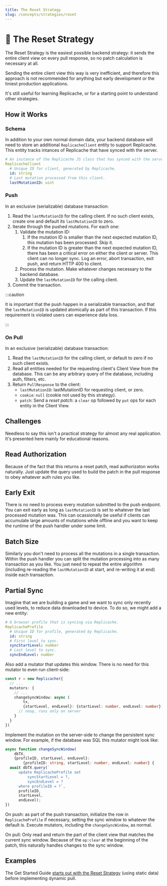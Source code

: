 ```yaml
---
title: The Reset Strategy
slug: /concepts/strategies/reset
---
```


# 🤪 The Reset Strategy

The Reset Strategy is the easiest possible backend strategy: it sends the entire client view on every pull response, so no patch calculation is necessary at all.

Sending the entire client view this way is very inefficient, and therefore this approach is not recommended for anything but early development or the tiniest production applications.

It's still useful for learning Replicache, or for a starting point to understand other strategies.

## How it Works

### Schema

In addition to your own normal domain data, your backend database will need to store an additional `ReplicacheClient` entity to support Replicache. This entity tracks intances of Replicache that have synced with the server.

```yaml
# An instance of the Replicache JS class that has synced with the server.
ReplicacheClient
  # Unique ID for client, generated by Replicache.
  id: string
  # Last mutation processed from this client.
  lastMutationID: uint
```

### Push

In an exclusive (serializable) database transaction:

<ol>
    <li>Read the <code>lastMutationID</code> for the calling client. If no such client exists, create one and default its <code>lastMutationID</code> to zero.</li>
    <li>Iterate through the pushed mutations. For each one:
        <ol>
            <li>Validate the mutation ID:
                <ol>
                    <li>If the mutation ID is smaller than the next expected mutation ID, this mutation has been processed. Skip it.</li>
                    <li>If the mutation ID is greater than the next expected mutation ID, there has been a critical error on either the client or server. This client can no longer sync. Log an error, abort transaction, exit push, and return HTTP 400 to client.</li>
                </ol>
            </li>
            <li>Process the mutation. Make whatever changes necessary to the backend database.</li>
            <li>Update the <code>lastMutationID</code> for the calling client.</li>
        </ol>
    </li>
    <li>Commit the transaction.</li>
</ol>

:::caution

It is important that the push happen in a serializable transaction, and that the `lastMutationID` is updated atomically as part of this transaction. If this requirement is violated users can experience data loss.

:::

### On Pull

In an exclusive (serializable) database transaction:

<ol>
    <li>Read the <code>lastMutationID</code> for the calling client, or default to zero if no such client exists.</li>
    <li>Read all entities needed for the requesting client's Client View from the database. This can be any arbitrary query of the database, including auth, filters, etc.</li>
    <li>Return <code>PullResponse</code> to the client:
        <ul>
            <li><code>lastMutationID</code>: lastMutationID for requesting client, or zero.</li>
            <li><code>cookie</code>: <code>null</code> (cookie not used by this strategy).</li>
            <li><code>patch</code>: Send a <em>reset patch</em>: a <code>clear</code> op followed by <code>put</code> ops for each entity in the Client View.</li>
        </ul>
    </li>
</ol>

## Challenges

Needless to say this isn't a practical strategy for almost any real application. It's presented here mainly for educational reasons.

## Read Authorization

Because of the fact that this returns a reset patch, read authorizaton works naturally. Just update the query used to build the patch in the pull response to obey whatever auth rules you like.

## Early Exit

There is no need to process every mutation submitted to the push endpoint. You can exit early as long as <code>lastMutationID</code> is set to whatever the last processed mutation was. This can ocassionally be useful if clients can accumulate large amounts of mutations while offline and you want to keep the runtime of the push handler under some limit.

## Batch Size

Similarly you don't need to process all the mutations in a single transaction. Within the push handler you can split the mutation processing into as many transaction as you like. You just need to repeat the entire algorithm (including re-reading the `lastMutationID` at start, and re-writing it at end) inside each transaction.

## Partial Sync

Imagine that we are building a game and we want to sync only recently used levels, to reduce data downloaded to device. To do so, we might add a new entity:

```yaml
# A browser profile that is syncing via Replicache.
ReplicacheProfile
  # Unique ID for profile, generated by Replicache.
  id: string
  # First level to sync.
  syncStartLevel: number
  # Last level to sync.
  syncEndLevel: number
```

Also add a mutator that updates this window. There is no need for this mutator to even run client-side:

```ts
const r = new Replicache({
  // ...
  mutators: {
    // ...
    changeSyncWindow: async (
        tx,
        {startLevel, endLevel}: {startLevel: number, endLevel: number}) {
      // noop, runs only on server
    }
  }
})
```

Implement the mutation on the server-side to change the persistent sync window. For example, if the database was SQL this mutator might look like:

```ts
async function changeSyncWindow(
    dbTX,
    {profileID, startLevel, endLevel}:
        {profileID: string, startLevel: number, endLevel: number} {
  await dbTX.query(`
      update ReplicacheProfile set
          syncStartLevel = ?,
          syncEndLevel = ?
      where profileID = ?`,
      profileID,
      startLevel,
      endLevel);
})
```

On push: as part of the push transaction, initialize the row in `ReplicacheProfile` if necessary, setting the sync window to whatever the default is. Execute mutators, including the `changeSyncWindow`, as normal.

On pull: Only read and return the part of the client view that matches the current sync window. Because of the `op:clear` at the beginning of the patch, this naturally handles changes to the sync window.

## Examples

The Get Started Guide [starts out with the Reset Strategy](/byob/client-view#serving-the-client-view) (using static data) before implementing dynamic pull.
